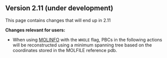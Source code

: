 ## Version 2.11 (under development)

This page contains changes that will end up in 2.11

__Changes relevant for users:__

  - When using [MOLINFO](MOLINFO.md) with the `WHOLE` flag, PBCs in the following actions will be reconstructed using a minimum spanning tree based on the coordinates stored in the MOLFILE reference pdb.

